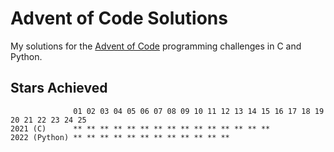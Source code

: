 # Advent of Code Solutions

My solutions for the [Advent of Code](https://adventofcode.com/) programming
challenges in C and Python.

## Stars Achieved
```
              01 02 03 04 05 06 07 08 09 10 11 12 13 14 15 16 17 18 19 20 21 22 23 24 25
2021 (C)      ** ** ** ** ** ** ** ** ** ** ** ** ** ** **
2022 (Python) ** ** ** ** ** ** ** ** ** ** ** **
```
